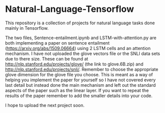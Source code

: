 # Natural-Language-Tensorflow

This repository is a collection of projects for natural language tasks done mainly in Tensorflow. 

The two files, Sentence-entailment.ipynb and LSTM-with-attention.py are both implementing a paper on sentence entailment 
(https://arxiv.org/abs/1509.06664) using 2 LSTM cells and an attention mechanism. I have not uploaded the glove vectors 
file or the SNLI data sets due to there size. These can be found at http://nlp.stanford.edu/projects/glove/ (the link to glove.6B.zip) and 
http://nlp.stanford.edu/projects/snli/. Remember to choose the appropriate glove dimension for the glove file you choose. This is meant as a way of helping you implement the paper for yourself so I have not covered every last detail but instead done the main mechanism and left out the standard aspects of the paper such as the linear layer. If you want to repeat the results of the paper remember to add the smaller details into your code.

I hope to upload the next project soon.
